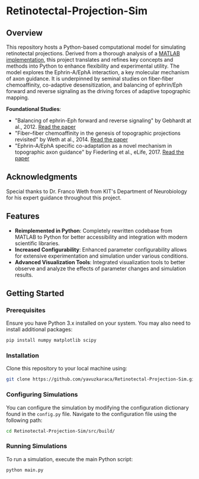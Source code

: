 # Retinotectal-Projection-Sim

## Overview
This repository hosts a Python-based computational model for simulating retinotectal projections. Derived from a thorough analysis of a [MATLAB implementation](https://github.com/elifesciences-publications/RTP_Co-adapt_Model), this project translates and refines key concepts and methods into Python to enhance flexibility and experimental utility. The model explores the Ephrin-A/EphA interaction, a key molecular mechanism of axon guidance. It is underpinned by seminal studies on fiber-fiber chemoaffinity, co-adaptive desensitization, and balancing of ephrin/Eph forward and reverse signaling as the driving forces of adaptive topographic mapping.

**Foundational Studies**:  
- "Balancing of ephrin-Eph forward and reverse signaling" by Gebhardt at al., 2012. [Read the paper](https://journals.biologists.com/dev/article/139/2/335/45409/Balancing-of-ephrin-Eph-forward-and-reverse)
- "Fiber–fiber chemoaffinity in the genesis of topographic projections revisited" by Weth at al., 2014. [Read the paper](https://www.sciencedirect.com/science/article/abs/pii/S1084952114002213?via%3Dihub)
- "Ephrin-A/EphA specific co-adaptation as a novel mechanism in topographic axon guidance" by Fiederling et al., eLife, 2017. [Read the paper](http://dx.doi.org/10.7554/eLife.25533)



## Acknowledgments
Special thanks to Dr. Franco Weth from KIT's Department of Neurobiology for his expert guidance throughout this project.

## Features
- **Reimplemented in Python**: Completely rewritten codebase from MATLAB to Python for better accessibility and integration with modern scientific libraries.
- **Increased Configurability**: Enhanced parameter configurability allows for extensive experimentation and simulation under various conditions.
- **Advanced Visualization Tools**: Integrated visualization tools to better observe and analyze the effects of parameter changes and simulation results.

## Getting Started
### Prerequisites
Ensure you have Python 3.x installed on your system. You may also need to install additional packages:

```bash
pip install numpy matplotlib scipy
```

### Installation
Clone this repository to your local machine using:
```bash
git clone https://github.com/yavuzkaraca/Retinotectal-Projection-Sim.git
```

### Configuring Simulations
You can configure the simulation by modifying the configuration dictionary found in the `config.py` file. Navigate to the configuration file using the following path:

```bash
cd Retinotectal-Projection-Sim/src/build/
```

### Running Simulations
To run a simulation, execute the main Python script:
```bash
python main.py
```
